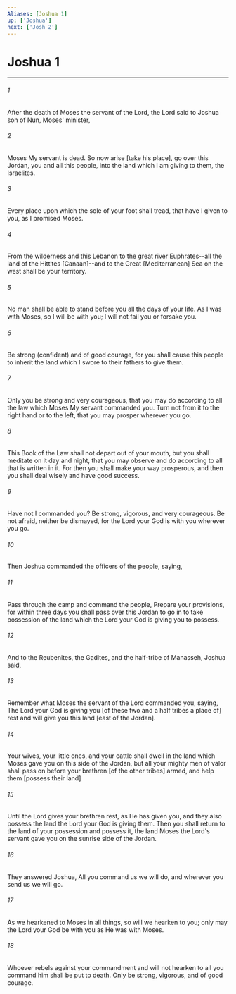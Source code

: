 ```yaml
---
Aliases: [Joshua 1]
up: ['Joshua']
next: ['Josh 2']
---
```

# Joshua 1

***

###### 1 

After the death of Moses the servant of the Lord, the Lord said to Joshua son of Nun, Moses' minister, 

###### 2 

Moses My servant is dead. So now arise [take his place], go over this Jordan, you and all this people, into the land which I am giving to them, the Israelites. 

###### 3 

Every place upon which the sole of your foot shall tread, that have I given to you, as I promised Moses. 

###### 4 

From the wilderness and this Lebanon to the great river Euphrates--all the land of the Hittites [Canaan]--and to the Great [Mediterranean] Sea on the west shall be your territory. 

###### 5 

No man shall be able to stand before you all the days of your life. As I was with Moses, so I will be with you; I will not fail you or forsake you. 

###### 6 

Be strong (confident) and of good courage, for you shall cause this people to inherit the land which I swore to their fathers to give them. 

###### 7 

Only you be strong and very courageous, that you may do according to all the law which Moses My servant commanded you. Turn not from it to the right hand or to the left, that you may prosper wherever you go. 

###### 8 

This Book of the Law shall not depart out of your mouth, but you shall meditate on it day and night, that you may observe and do according to all that is written in it. For then you shall make your way prosperous, and then you shall deal wisely and have good success. 

###### 9 

Have not I commanded you? Be strong, vigorous, and very courageous. Be not afraid, neither be dismayed, for the Lord your God is with you wherever you go. 

###### 10 

Then Joshua commanded the officers of the people, saying, 

###### 11 

Pass through the camp and command the people, Prepare your provisions, for within three days you shall pass over this Jordan to go in to take possession of the land which the Lord your God is giving you to possess. 

###### 12 

And to the Reubenites, the Gadites, and the half-tribe of Manasseh, Joshua said, 

###### 13 

Remember what Moses the servant of the Lord commanded you, saying, The Lord your God is giving you [of these two and a half tribes a place of] rest and will give you this land [east of the Jordan]. 

###### 14 

Your wives, your little ones, and your cattle shall dwell in the land which Moses gave you on this side of the Jordan, but all your mighty men of valor shall pass on before your brethren [of the other tribes] armed, and help them [possess their land] 

###### 15 

Until the Lord gives your brethren rest, as He has given you, and they also possess the land the Lord your God is giving them. Then you shall return to the land of your possession and possess it, the land Moses the Lord's servant gave you on the sunrise side of the Jordan. 

###### 16 

They answered Joshua, All you command us we will do, and wherever you send us we will go. 

###### 17 

As we hearkened to Moses in all things, so will we hearken to you; only may the Lord your God be with you as He was with Moses. 

###### 18 

Whoever rebels against your commandment and will not hearken to all you command him shall be put to death. Only be strong, vigorous, and of good courage.
